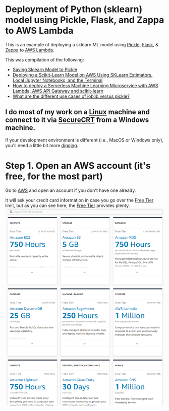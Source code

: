 # Deployment of Python (sklearn) model using Pickle, Flask, and Zappa to AWS Lambda
This is an example of deploying a sklearn ML model using [Pickle](https://docs.python.org/3.6/library/pickle.html), [Flask](https://flask.palletsprojects.com/en/1.1.x/), & [Zappa](https://github.com/Miserlou/Zappa) to [AWS Lambda](https://en.wikipedia.org/wiki/AWS_Lambda).

This was compilation of the following:
- [Saving Sklearn Model to Pickle](https://medium.com/@pemagrg/saving-sklearn-model-to-pickle-595da291ec1c)
- [Deploying a Scikit-Learn Model on AWS Using SKLearn Estimators, Local Jupyter Notebooks, and the Terminal](https://towardsdatascience.com/deploying-a-scikit-learn-model-on-aws-using-sklearn-estimators-local-jupyter-notebooks-and-the-d94396589498)
- [How to deploy a Serverless Machine Learning Microservice with AWS Lambda, AWS API Gateway and scikit-learn](https://medium.com/@patrickmichelberger/how-to-deploy-a-serverless-machine-learning-microservice-with-aws-lambda-aws-api-gateway-and-d5b8cbead846)
- [What are the different use cases of joblib versus pickle?](https://stackoverflow.com/questions/12615525/what-are-the-different-use-cases-of-joblib-versus-pickle)

## I do most of my work on a [Linux](https://releases.ubuntu.com/18.04.5/) machine and connect to it via [SecureCRT](https://www.vandyke.com/products/securecrt/index.html) from a Windows machine.
If your development environment is different (i.e., MacOS or Windows only), you'll need a little bit more [digging](https://www.google.com).

# Step 1. Open an AWS account (it's free, for the most part)
Go to [AWS](https://aws.amazon.com/) and open an account if you don't have one already.

It will ask your credit card information in case you go over the [Free Tier](https://aws.amazon.com/free/) limit, but as you can see here, the [Free Tier](https://aws.amazon.com/free/) provides plenty.
![Free Tier](https://github.com/fastcyclist/Deployment_Python_Pickle_Flask_Zappa_AWSLambda/blob/master/AWS_FreeTier.PNG)













